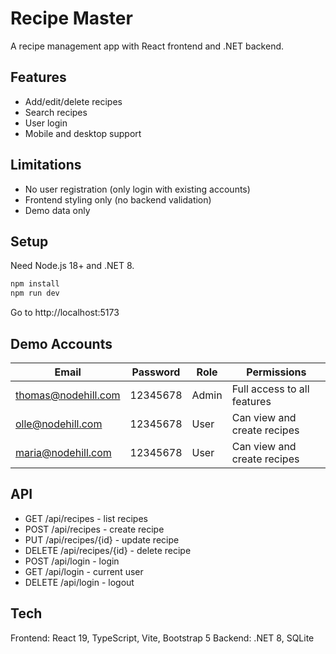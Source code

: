# Recipe Master

A recipe management app with React frontend and .NET backend.

## Features

- Add/edit/delete recipes
- Search recipes
- User login
- Mobile and desktop support

## Limitations

- No user registration (only login with existing accounts)
- Frontend styling only (no backend validation)
- Demo data only

## Setup

Need Node.js 18+ and .NET 8.

```bash
npm install
npm run dev
```

Go to http://localhost:5173

## Demo Accounts

| Email | Password | Role | Permissions |
|-------|----------|------|-------------|
| thomas@nodehill.com | 12345678 | Admin | Full access to all features |
| olle@nodehill.com | 12345678 | User | Can view and create recipes |
| maria@nodehill.com | 12345678 | User | Can view and create recipes |

## API

- GET /api/recipes - list recipes
- POST /api/recipes - create recipe
- PUT /api/recipes/{id} - update recipe
- DELETE /api/recipes/{id} - delete recipe
- POST /api/login - login
- GET /api/login - current user
- DELETE /api/login - logout

## Tech

Frontend: React 19, TypeScript, Vite, Bootstrap 5
Backend: .NET 8, SQLite